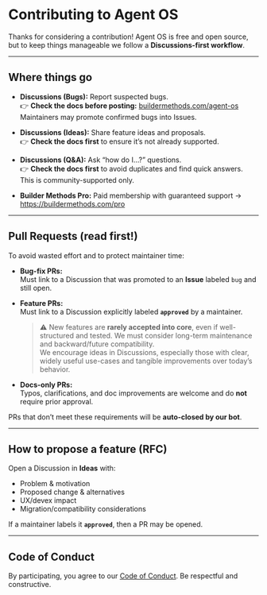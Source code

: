 # Contributing to Agent OS

Thanks for considering a contribution! Agent OS is free and open source, but to keep things manageable we follow a **Discussions-first workflow**.

---

## Where things go

- **Discussions (Bugs):** Report suspected bugs.  
  👉 **Check the docs before posting:** [buildermethods.com/agent-os](https://buildermethods.com/agent-os)  
  Maintainers may promote confirmed bugs into Issues.

- **Discussions (Ideas):** Share feature ideas and proposals.  
  👉 **Check the docs first** to ensure it’s not already supported.

- **Discussions (Q&A):** Ask “how do I…?” questions.  
  👉 **Check the docs first** to avoid duplicates and find quick answers.  
  This is community-supported only.

- **Builder Methods Pro:** Paid membership with guaranteed support → https://buildermethods.com/pro  

---

## Pull Requests (read first!)

To avoid wasted effort and to protect maintainer time:

- **Bug-fix PRs:**  
  Must link to a Discussion that was promoted to an **Issue** labeled `bug` and still open.

- **Feature PRs:**  
  Must link to a Discussion explicitly labeled **`approved`** by a maintainer.  
  > ⚠️ New features are **rarely accepted into core**, even if well-structured and tested. We must consider long-term maintenance and backward/future compatibility.  
  > We encourage ideas in Discussions, especially those with clear, widely useful use-cases and tangible improvements over today’s behavior.

- **Docs-only PRs:**  
  Typos, clarifications, and doc improvements are welcome and do **not** require prior approval.

PRs that don’t meet these requirements will be **auto-closed by our bot**.

---

## How to propose a feature (RFC)

Open a Discussion in **Ideas** with:  
- Problem & motivation  
- Proposed change & alternatives  
- UX/devex impact  
- Migration/compatibility considerations  

If a maintainer labels it **`approved`**, then a PR may be opened.

---

## Code of Conduct

By participating, you agree to our [Code of Conduct](./CODE_OF_CONDUCT.md). Be respectful and constructive.
